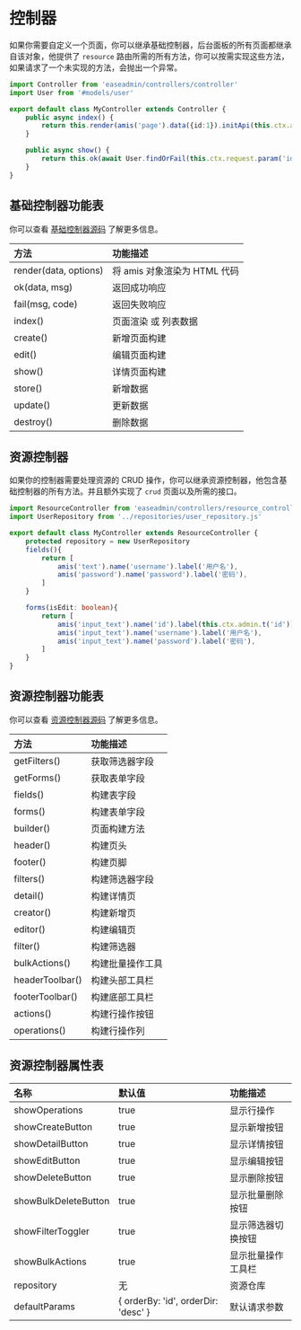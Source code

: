 # 控制器

如果你需要自定义一个页面，你可以继承基础控制器，后台面板的所有页面都继承自该对象，他提供了 `resource` 路由所需的所有方法，你可以按需实现这些方法，如果请求了一个未实现的方法，会抛出一个异常。

```typescript
import Controller from 'easeadmin/controllers/controller'
import User from '#models/user'

export default class MyController extends Controller {
    public async index() {
        return this.render(amis('page').data({id:1}).initApi(this.ctx.admin.api('show')).body('hello ${username}'))
    }

    public async show() {
        return this.ok(await User.findOrFail(this.ctx.request.param('id')))
    }
}
```

## 基础控制器功能表

你可以查看 [基础控制器源码](https://github.com/easeadmin/core/blob/main/src/controllers/controller.ts) 了解更多信息。

|     方法      |    功能描述    |
| :---------- | :----------------- |
| render(data, options) | 将 amis 对象渲染为 HTML 代码 |
| ok(data, msg) | 返回成功响应 |
| fail(msg, code) | 返回失败响应 |
| index() | 页面渲染 或 列表数据 |
| create() | 新增页面构建 |
| edit() | 编辑页面构建 |
| show() | 详情页面构建 |
| store() | 新增数据 |
| update() | 更新数据 |
| destroy() | 删除数据 |

## 资源控制器

如果你的控制器需要处理资源的 CRUD 操作，你可以继承资源控制器，他包含基础控制器的所有方法。并且额外实现了 `crud` 页面以及所需的接口。

```typescript
import ResourceController from 'easeadmin/controllers/resource_controller'
import UserRepository from '../repositories/user_repository.js'

export default class MyController extends ResourceController {
    protected repository = new UserRepository
    fields(){
        return [
            amis('text').name('username').label('用户名'),
            amis('password').name('password').label('密码'),
        ]
    }

    forms(isEdit: boolean){
        return [
            amis('input_text').name('id').label(this.ctx.admin.t('id')).disabled(isEdit).permission(isEdit),
            amis('input_text').name('username').label('用户名'),
            amis('input_text').name('password').label('密码'),
        ]
    }
}
```

## 资源控制器功能表

你可以查看 [资源控制器源码](https://github.com/easeadmin/core/blob/main/src/controllers/resource_controller.ts) 了解更多信息。

|     方法      |    功能描述    |
| :---------- | :----------------- |
| getFilters() | 获取筛选器字段 |
| getForms() | 获取表单字段 |
| fields() | 构建表字段 |
| forms() | 构建表单字段 |
| builder() | 页面构建方法 |
| header() | 构建页头 |
| footer() | 构建页脚 |
| filters() | 构建筛选器字段 |
| detail() | 构建详情页 |
| creator() | 构建新增页 |
| editor() | 构建编辑页 |
| filter() | 构建筛选器 |
| bulkActions() | 构建批量操作工具 |
| headerToolbar() | 构建头部工具栏 |
| footerToolbar() | 构建底部工具栏 |
| actions() | 构建行操作按钮 |
| operations() | 构建行操作列 |

## 资源控制器属性表

|     名称      |    默认值    |    功能描述    |
| :---------- | :----------------- |:----------------- |
| showOperations | true | 显示行操作 |
| showCreateButton | true | 显示新增按钮 |
| showDetailButton | true | 显示详情按钮 |
| showEditButton | true | 显示编辑按钮 |
| showDeleteButton | true | 显示删除按钮 |
| showBulkDeleteButton | true | 显示批量删除按钮 |
| showFilterToggler | true | 显示筛选器切换按钮 |
| showBulkActions | true | 显示批量操作工具栏 |
| repository | 无 | 资源仓库 |
| defaultParams | { orderBy: 'id', orderDir: 'desc' } | 默认请求参数 |

